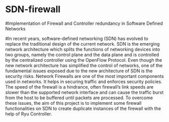 # SDN-firewall
#Implementation of Firewall and  Controller redundancy in Software Defined Networks

#In recent years, software-defined networking (SDN) has evolved to replace the traditional design of the current network. SDN is the emerging network architecture which splits the functions of networking devices into two groups, namely the control plane and the data plane and is controlled by the centralized controller using the OpenFlow Protocol. Even though the new network architecture has simplified the control of networks, one of the fundamental issues exposed due to the new architecture of SDN is the security risks. Network Firewalls are one of the most important components used in networks. It helps in securing traffic and enforces  security policies. The speed of the firewall is a hindrance, often firewall’s link speeds are slower than the supported network interface and can cause the traffic burst from the host to be buffered until packets are processed. To overcome these issues, the aim of this project is to implement some firewall functionalities on SDN to create duplicate instances of the firewall with the help of Ryu Controller.
